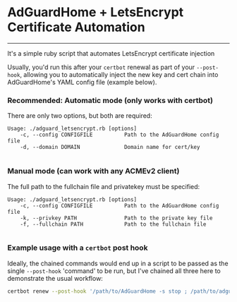 # AdGuardHome + LetsEncrypt Certificate Automation
---
It's a simple ruby script that automates LetsEncrypt certificate injection

Usually, you'd run this after your `certbot` renewal as part of your `--post-hook`, allowing you to automatically inject the new key and cert chain into AdGuardHome's YAML config file (example below).

### Recommended: Automatic mode (only works with certbot)
There are only two options, but both are required:
```
Usage: ./adguard_letsencrypt.rb [options]
    -c, --config CONFIGFILE          Path to the AdGuardHome config file
    -d, --domain DOMAIN              Domain name for cert/key
    
```
### Manual mode (can work with any ACMEv2 client)
The full path to the fullchain file and privatekey must be specified:
```
Usage: ./adguard_letsencrypt.rb [options]
    -c, --config CONFIGFILE          Path to the AdGuardHome config file
    -k, --privkey PATH               Path to the private key file
    -f, --fullchain PATH             Path to the fullchain file
    
```

### Example usage with a `certbot` post hook
Ideally, the chained commands would end up in a script to be passed as the single `--post-hook` 'command' to be run, but I've chained all three here to demonstrate the usual workflow:
``` bash
certbot renew --post-hook '/path/to/AdGuardHome -s stop ; /path/to/adguard_letsencrypt.rb -c /path/to/AdGuardHome.yaml -d yoursite.com ; /path/to/AdGuardHome -s start'
```
